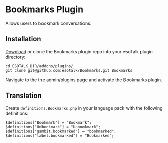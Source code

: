 # Bookmarks Plugin

Allows users to bookmark conversations.

## Installation

[Download](https://github.com/esotalk/Bookmarks/archive/master.zip) or clone the Bookmarks plugin repo into your esoTalk plugin directory:

	cd ESOTALK_DIR/addons/plugins/
	git clone git@github.com:esotalk/Bookmarks.git Bookmarks

Navigate to the the admin/plugins page and activate the Bookmarks plugin.

## Translation

Create `definitions.Bookmarks.php` in your language pack with the following definitions:

	$definitions["Bookmark"] = "Bookmark";
	$definitions["Unbookmark"] = "Unbookmark";
	$definitions["gambit.bookmarked"] = "bookmarked";
	$definitions["label.bookmarked"] = "Bookmarked";
